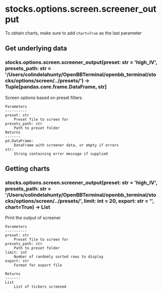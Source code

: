 # stocks.options.screen.screener_output

To obtain charts, make sure to add `chart=True` as the last parameter

## Get underlying data 
### stocks.options.screen.screener_output(preset: str = 'high_IV', presets_path: str = '/Users/colindelahunty/OpenBBTerminal/openbb_terminal/stocks/options/screen/../presets/') -> Tuple[pandas.core.frame.DataFrame, str]

Screen options based on preset filters

    Parameters
    ----------
    preset: str
        Preset file to screen for
    presets_path: str
        Path to preset folder
    Returns
    -------
    pd.DataFrame:
        DataFrame with screener data, or empty if errors
    str:
        String containing error message if supplied

## Getting charts 
### stocks.options.screen.screener_output(preset: str = 'high_IV', presets_path: str = '/Users/colindelahunty/OpenBBTerminal/openbb_terminal/stocks/options/screen/../presets/', limit: int = 20, export: str = '', chart=True) -> List

Print the output of screener

    Parameters
    ----------
    preset: str
        Preset file to screen for
    presets_path: str
        Path to preset folder
    limit: int
        Number of randomly sorted rows to display
    export: str
        Format for export file

    Returns
    -------
    List
        List of tickers screened

